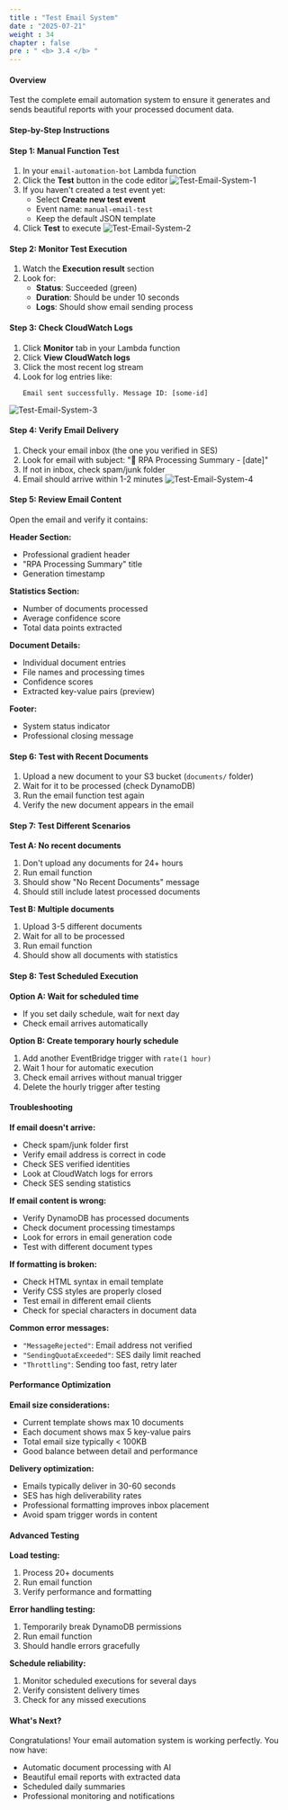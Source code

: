 ```yaml
---
title : "Test Email System"
date : "2025-07-21"
weight : 34
chapter : false
pre : " <b> 3.4 </b> "
---
```


#### Overview
Test the complete email automation system to ensure it generates and sends beautiful reports with your processed document data.

#### Step-by-Step Instructions

#### Step 1: Manual Function Test
1. In your `email-automation-bot` Lambda function
2. Click the **Test** button in the code editor
![Test-Email-System-1](/images/3/Test-Email-System-1.png)
3. If you haven't created a test event yet:
   - Select **Create new test event**
   - Event name: `manual-email-test`
   - Keep the default JSON template
4. Click **Test** to execute
![Test-Email-System-2](/images/3/Test-Email-System-2.png)

#### Step 2: Monitor Test Execution
1. Watch the **Execution result** section
2. Look for:
   - **Status**: Succeeded (green)
   - **Duration**: Should be under 10 seconds
   - **Logs**: Should show email sending process

#### Step 3: Check CloudWatch Logs
1. Click **Monitor** tab in your Lambda function
2. Click **View CloudWatch logs**
3. Click the most recent log stream
4. Look for log entries like:
   ```
   Email sent successfully. Message ID: [some-id]
   ```
![Test-Email-System-3](/images/3/Test-Email-System-3.png)
#### Step 4: Verify Email Delivery
1. Check your email inbox (the one you verified in SES)
2. Look for email with subject: "🤖 RPA Processing Summary - [date]"
3. If not in inbox, check spam/junk folder
4. Email should arrive within 1-2 minutes
![Test-Email-System-4](/images/3/Test-Email-System-4.png)
#### Step 5: Review Email Content
Open the email and verify it contains:

**Header Section:**
- Professional gradient header
- "RPA Processing Summary" title
- Generation timestamp

**Statistics Section:**
- Number of documents processed
- Average confidence score
- Total data points extracted

**Document Details:**
- Individual document entries
- File names and processing times
- Confidence scores
- Extracted key-value pairs (preview)

**Footer:**
- System status indicator
- Professional closing message

#### Step 6: Test with Recent Documents
1. Upload a new document to your S3 bucket (`documents/` folder)
2. Wait for it to be processed (check DynamoDB)
3. Run the email function test again
4. Verify the new document appears in the email

#### Step 7: Test Different Scenarios
**Test A: No recent documents**
1. Don't upload any documents for 24+ hours
2. Run email function
3. Should show "No Recent Documents" message
4. Should still include latest processed documents

**Test B: Multiple documents**
1. Upload 3-5 different documents
2. Wait for all to be processed
3. Run email function
4. Should show all documents with statistics

#### Step 8: Test Scheduled Execution
**Option A: Wait for scheduled time**
- If you set daily schedule, wait for next day
- Check email arrives automatically

**Option B: Create temporary hourly schedule**
1. Add another EventBridge trigger with `rate(1 hour)`
2. Wait 1 hour for automatic execution
3. Check email arrives without manual trigger
4. Delete the hourly trigger after testing


#### Troubleshooting
**If email doesn't arrive:**
- Check spam/junk folder first
- Verify email address is correct in code
- Check SES verified identities
- Look at CloudWatch logs for errors
- Check SES sending statistics

**If email content is wrong:**
- Verify DynamoDB has processed documents
- Check document processing timestamps
- Look for errors in email generation code
- Test with different document types

**If formatting is broken:**
- Check HTML syntax in email template
- Verify CSS styles are properly closed
- Test email in different email clients
- Check for special characters in document data

**Common error messages:**
- `"MessageRejected"`: Email address not verified
- `"SendingQuotaExceeded"`: SES daily limit reached
- `"Throttling"`: Sending too fast, retry later

#### Performance Optimization
**Email size considerations:**
- Current template shows max 10 documents
- Each document shows max 5 key-value pairs
- Total email size typically < 100KB
- Good balance between detail and performance

**Delivery optimization:**
- Emails typically deliver in 30-60 seconds
- SES has high deliverability rates
- Professional formatting improves inbox placement
- Avoid spam trigger words in content

#### Advanced Testing
**Load testing:**
1. Process 20+ documents
2. Run email function
3. Verify performance and formatting

**Error handling testing:**
1. Temporarily break DynamoDB permissions
2. Run email function
3. Should handle errors gracefully

**Schedule reliability:**
1. Monitor scheduled executions for several days
2. Verify consistent delivery times
3. Check for any missed executions

#### What's Next?
Congratulations! Your email automation system is working perfectly. You now have:
- Automatic document processing with AI
- Beautiful email reports with extracted data
- Scheduled daily summaries
- Professional monitoring and notifications



